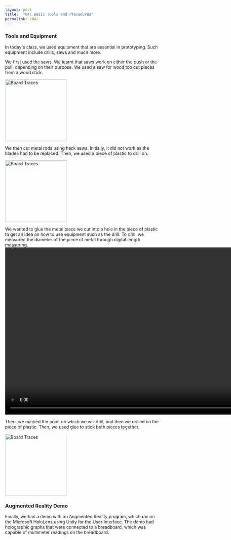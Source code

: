 ```yaml
---
layout: post
title:  "04: Basic Tools and Procedures"
permalink: /04/
---
```


### Tools and Equipment

In today's class, we used equipment that are essential in prototyping. Such equipment include drills, saws and much more.

We first used the saws. We learnt that saws work on either the push or the pull, depending on their purpose. We used a saw for wood too cut pieces from a wood stick.


<img src="a.jpg" alt="Board Traces" style="height: 200px; max-width: 48%">


We then cut metal rods using hack saws. Initially, it did not work as the blades had to be replaced. Then, we used a piece of plastic to drill on.


<img src="b.jpg" alt="Board Traces" style="height: 200px; max-width: 48%">


We wanted to glue the metal piece we cut into a hole in the piece of plastic to get an idea on how to use equipment such as the drill. To drill, we measured the diameter of the piece of metal through digital length measuring.
<video width="955" height="541" controls>
 <source src="d.mp4" type="video/mp4">
</video>




Then, we marked the point on which we will drill, and then we drilled on the piece of plastic. Then, we used glue to stick both pieces together.
 


<img src="c.jpg" alt="Board Traces" style="height: 200px; max-width: 48%">


### Augmented Reality Demo

Finally, we had a demo with an Augmented Reality program, which ran on the Microsoft HoloLens using Unity for the User Interface. The demo had holographic graphs that were connected to a breadboard, which was capable of multimeter readings on the breadboard.
